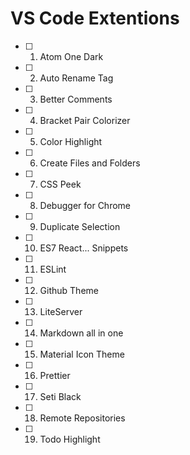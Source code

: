# VS Code Extentions 
- [ ] 1. Atom One Dark
- [ ] 2. Auto Rename Tag
- [ ] 3. Better Comments
- [ ] 4. Bracket Pair Colorizer
- [ ] 5. Color Highlight
- [ ] 6. Create Files and Folders
- [ ] 7. CSS Peek
- [ ] 8. Debugger for Chrome
- [ ] 9. Duplicate Selection
- [ ] 10. ES7 React... Snippets
- [ ] 11. ESLint
- [ ] 12. Github Theme
- [ ] 13. LiteServer
- [ ] 14. Markdown all in one
- [ ] 15. Material Icon Theme
- [ ] 16. Prettier
- [ ] 17. Seti Black
- [ ] 18. Remote Repositories
- [ ] 19. Todo Highlight 